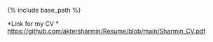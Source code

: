 <!-- ---
layout: archive
title: "CV"
permalink: /cv/
author_profile: true
redirect_from:
  - /resume
--- -->

{% include base_path %}

<!-- Education -->
<!-- ======
* B.Sc. in Physics, University of Dhaka, Dhaka, Bangladesh, 2012
* M.Sc. in Physics, University of Dhaka, Dhaka, Bangladesh, 2013
* M.Sc. in Physics, University of Texas at El Paso, TX, USA, 2017
* Ph.D in Computational Science, University of Texas at El Paso, TX, USA, 2022 (expected) -->
*Link for my CV
*
 https://github.com/aktersharmin/Resume/blob/main/Sharmin_CV.pdf

<!-- Work experience
======
* Summer 2015: Research Assistant
  * Github University
  * Duties included: Tagging issues
  * Supervisor: Professor Git

* Fall 2015: Research Assistant
  * Github University
  * Duties included: Merging pull requests
  * Supervisor: Professor Hub
  
Skills
======
* Skill 1
* Skill 2
  * Sub-skill 2.1
  * Sub-skill 2.2
  * Sub-skill 2.3
* Skill 3

Publications
======
  <ul>{% for post in site.publications %}
    {% include archive-single-cv.html %}
  {% endfor %}</ul>
  
Talks
======
  <ul>{% for post in site.talks %}
    {% include archive-single-talk-cv.html %}
  {% endfor %}</ul>
  
Teaching
======
  <ul>{% for post in site.teaching %}
    {% include archive-single-cv.html %}
  {% endfor %}</ul>
  
Service and leadership
======
* Currently signed in to 43 different slack teams -->
